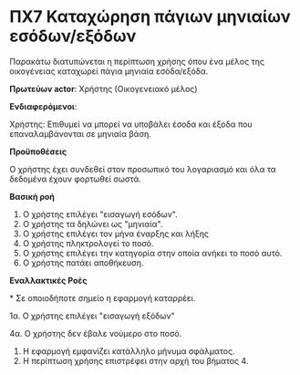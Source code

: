 # ΠΧ7 Καταχώρηση πάγιων μηνιαίων εσόδων/εξόδων
Παρακάτω διατυπώνεται η περίπτωση χρήσης όπου ένα μέλος της οικογένειας καταχωρεί πάγια μηνιαία εσόδα/εξόδα.

**Πρωτεύων actor**: Χρήστης (Οικογενειακό μέλος)

**Ενδιαφερόμενοι**:

Χρήστης: Επιθυμεί να μπορεί να υποβάλει έσοδα και έξοδα που επαναλαμβάνονται σε μηνιαία βάση.

**Προϋποθέσεις**

Ο χρήστης έχει συνδεθεί στον προσωπικό του λογαριασμό και όλα τα δεδομένα έχουν φορτωθεί σωστά.

**Βασική ροή**

1. Ο χρήστης επιλέγει "εισαγωγή εσόδων".
2. Ο χρήστης τα δηλώνει ως "μηνιαία".
3. O χρήστης επιλέγει τον μήνα έναρξης και λήξης
4. Ο χρήστης πληκτρολογεί το ποσό.
5. Ο χρήστης επιλέγει την κατηγορία στην οποία ανήκει το ποσό αυτό.
6. Ο χρήστης πατάει αποθήκευση.

**Εναλλακτικές Ροές**

\* Σε οποιοδήποτε σημείο η εφαρμογή καταρρέει.

1α. Ο χρήστης επιλέγει "εισαγωγή εξόδων"

4α. Ο χρήστης δεν έβαλε νούμερο στο ποσό.
1) Η εφαρμογή εμφανίζει κατάλληλο μήνυμα σφάλματος.
2) Η περίπτωση χρήσης επιστρέφει στην αρχή του βήματος 4.
